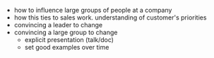 - how to influence large groups of people at a company
- how this ties to sales work. understanding of customer's priorities
- convincing a leader to change
- convincing a large group to change
  - explicit presentation (talk/doc)
  - set good examples over time
